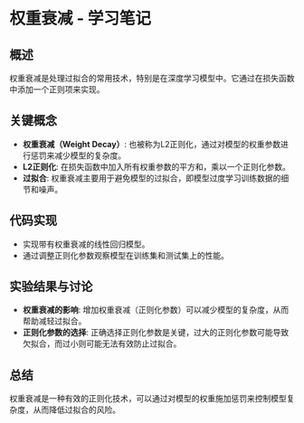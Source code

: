 # 权重衰减 - 学习笔记

## 概述
权重衰减是处理过拟合的常用技术，特别是在深度学习模型中。它通过在损失函数中添加一个正则项来实现。

## 关键概念
- **权重衰减（Weight Decay）**: 也被称为L2正则化，通过对模型的权重参数进行惩罚来减少模型的复杂度。
- **L2正则化**: 在损失函数中加入所有权重参数的平方和，乘以一个正则化参数。
- **过拟合**: 权重衰减主要用于避免模型的过拟合，即模型过度学习训练数据的细节和噪声。

## 代码实现
- 实现带有权重衰减的线性回归模型。
- 通过调整正则化参数观察模型在训练集和测试集上的性能。

## 实验结果与讨论
- **权重衰减的影响**: 增加权重衰减（正则化参数）可以减少模型的复杂度，从而帮助减轻过拟合。
- **正则化参数的选择**: 正确选择正则化参数是关键，过大的正则化参数可能导致欠拟合，而过小则可能无法有效防止过拟合。

## 总结
权重衰减是一种有效的正则化技术，可以通过对模型的权重施加惩罚来控制模型复杂度，从而降低过拟合的风险。
